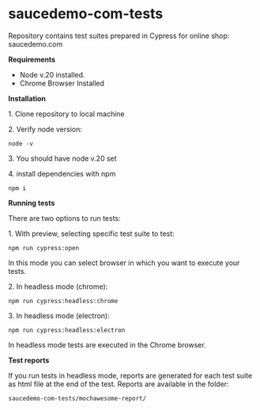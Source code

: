 # saucedemo-com-tests

Repository contains test suites prepared in Cypress for online shop: saucedemo.com

**Requirements**

- Node v.20 installed.
- Chrome Browser Installed

**Installation**

1\. Clone repository to local machine

2\. Verify node version:

```
node -v
```

3\. You should have node v.20 set

4\. install dependencies with npm

```
npm i
```

**Running tests**

There are two options to run tests:

1\. With preview, selecting specific test suite to test:

```
npm run cypress:open
```

In this mode you can select browser in which you want to execute your tests.

2\. In headless mode (chrome):

```
npm run cypress:headless:chrome
```

3\. In headless mode (electron):

```
npm run cypress:headless:electron
```

In headless mode tests are executed in the Chrome browser.

**Test reports**

If you run tests in headless mode, reports are generated for each test suite as html file at the end of the test. Reports are available in the folder:

```
saucedemo-com-tests/mochawesome-report/
```
